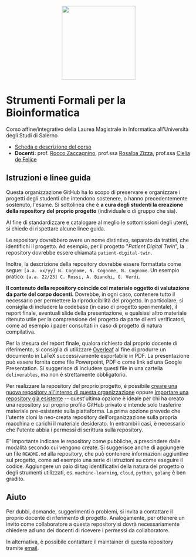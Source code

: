 <p align="center">
  <img width="200" height="200" src="https://www.unisa.it/rescue/img/logo_standard.png">
</p>

# Strumenti Formali per la Bioinformatica
Corso affine/integrativo della Laurea Magistrale in Informatica all'Università degli Studi di Salerno

- [Scheda e descrizione del corso](https://corsi.unisa.it/informatica-magistrale/didattica/insegnamenti?anno=2022&id=516069)
- **Docenti:** prof. [Rocco Zaccagnino](https://docenti.unisa.it/023039/home), prof.ssa [Rosalba Zizza](https://docenti.unisa.it/020880/home), prof.ssa [Clelia de Felice](https://docenti.unisa.it/001119/home)


## Istruzioni e linee guida

Questa organizzazione GitHub ha lo scopo di preservare e organizzare i progetti degli studenti che intendono sostenere, o hanno precedentemente sostenuto, l'esame. Si sottolinea che è **a cura degli studenti la creazione della repository del proprio progetto** (individuale o di gruppo che sia).

Al fine di standardizzare e catalogare al meglio le sottomissioni degli utenti, si chiede di rispettare alcune linee guida. 

Le repository dovrebbero avere un nome distintivo, separato da trattini, che identifichi il progetto. Ad esempio, per il progetto "*Patient Digital Twin*", la repository dovrebbe essere chiamata `patient-digital-twin`. 

Inoltre, la descrizione della repository dovrebbe essere formattata come segue: `[a.a. xx/yy] N. Cognome, N. Cognome, N. Cognome`. Un esempio pratico: `[a.a. 22/23] C. Rossi, A. Bianchi, G. Verdi`.

**Il contenuto della repository coincide col materiale oggetto di valutazione da parte del corpo docenti.** Dovrebbe, in ogni caso, contenere tutto il necessario per permettere la riproducibilità del progetto. In particolare, si consiglia di includere la codebase (in caso di progetto sperimentale), il report finale, eventuali slide della presentazione, e qualsiasi altro materiale ritenuto utile per la comprensione del progetto da parte di enti verificatori, come ad esempio i paper consultati in caso di progetto di natura compilativa.

Per la stesura del report finale, qualora richiesto dal proprio docente di riferimento, si consiglia di utilizzare [Overleaf](https://it.overleaf.com/) al fine di produrre un documento in LaTeX successivamente esportabile in PDF. La presentazione può essere fornita come file Powerpoint, PDF o come link ad una Google Presentation. Si suggerisce di includere questi file in una cartella `deliverables`, ma non è strettamente obbligatorio.

Per realizzare la repository del proprio progetto, è possibile [creare una nuova repository all'interno di questa organizzazione](https://github.com/organizations/strumenti-formali-per-la-bioinformatica/repositories/new) oppure [importare una repository già esistente](https://github.com/new/import) -- quest'ultima opzione è ideale per chi ha creato una repository sul proprio profilo GitHub privato e intende solo trasferire materiale pre-esistente sulla piattaforma. La prima opzione prevede che l'utente cloni la neo-creata repository dell'organizzazione sulla propria macchina e carichi il materiale desiderato. In entrambi i casi, è necessario che l'utente abbia i permessi di scrittura sulla repository.

E' importante indicare le repository come pubbliche, a prescindere dalle modalità secondo cui vengono create. Si suggerisce anche di aggiungere un file `README.md` alla repository, che può contenere informazioni aggiuntive sul progetto, come ad esempio una serie di istruzioni su come eseguire il codice. Aggiungere un paio di tag identificativi della natura del progetto o degli strumenti utilizzati, es. `machine-learning`, `cloud`, `python`, `golang` è ben gradito.

## Aiuto

Per dubbi, domande, suggerimenti o problemi, si invita a contattare il proprio docente di riferimento di progetto. Analogamente, per ottenere un invito come collaboratore a questa repository si dovrà necessariamente chiedere ad uno dei docenti di ricevere i permessi da collaboratore.

In alternativa, è possibile contattare il maintainer di questa repository tramite [email](mailto:a.gravino3@studenti.unisa.it).
